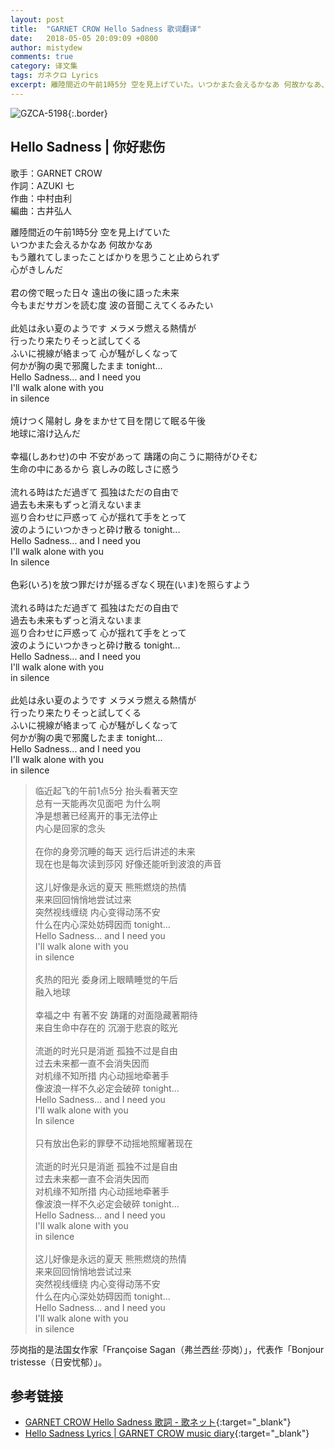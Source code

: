 ```yaml
---
layout: post
title:  "GARNET CROW Hello Sadness 歌词翻译"
date:   2018-05-05 20:09:09 +0800
author: mistydew
comments: true
category: 译文集
tags: ガネクロ Lyrics
excerpt: 離陸間近の午前1時5分 空を見上げていた。いつかまた会えるかなあ 何故かなあ、もう離れてしまったことばかりを思うこと止められず、心がきしんだ。
---
```

![GZCA-5198](https://crowsub.github.io/assets/images/discography/album/GZCA-5198.jpg){:.border}

## Hello Sadness | 你好悲伤

歌手：GARNET CROW<br>
作詞：AZUKI 七<br>
作曲：中村由利<br>
編曲：古井弘人

<div class="lyric-original">
<p>
離陸間近の午前1時5分 空を見上げていた<br>
いつかまた会えるかなあ 何故かなあ<br>
もう離れてしまったことばかりを思うこと止められず<br>
心がきしんだ<br>
<br>
君の傍で眠った日々 遠出の後に語った未来<br>
今もまだサガンを読む度 波の音聞こえてくるみたい<br>
<br>
此処は永い夏のようです メラメラ燃える熱情が<br>
行ったり来たりそっと試してくる<br>
ふいに視線が絡まって 心が騒がしくなって<br>
何かが胸の奥で邪魔したまま tonight...<br>
Hello Sadness... and I need you<br>
I'll walk alone with you<br>
in silence<br>
<br>
焼けつく陽射し 身をまかせて目を閉じて眠る午後<br>
地球に溶け込んだ<br>
<br>
幸福(しあわせ)の中 不安があって 躊躇の向こうに期待がひそむ<br>
生命の中にあるから 哀しみの眩しさに惑う<br>
<br>
流れる時はただ過ぎて 孤独はただの自由で<br>
過去も未来もずっと消えないまま<br>
巡り合わせに戸惑って 心が揺れて手をとって<br>
波のようにいつかきっと砕け散る tonight...<br>
Hello Sadness... and I need you<br>
I'll walk alone with you<br>
In silence<br>
<br>
色彩(いろ)を放つ罪だけが揺るぎなく現在(いま)を照らすよう<br>
<br>
流れる時はただ過ぎて 孤独はただの自由で<br>
過去も未来もずっと消えないまま<br>
巡り合わせに戸惑って 心が揺れて手をとって<br>
波のようにいつかきっと砕け散る tonight...<br>
Hello Sadness... and I need you<br>
I'll walk alone with you<br>
in silence<br>
<br>
此処は永い夏のようです メラメラ燃える熱情が<br>
行ったり来たりそっと試してくる<br>
ふいに視線が絡まって 心が騒がしくなって<br>
何かが胸の奥で邪魔したまま tonight...<br>
Hello Sadness... and I need you<br>
I'll walk alone with you<br>
in silence
</p>
</div>

<div class="lyric-translation">
<blockquote>
临近起飞的午前1点5分 抬头看著天空<br>
总有一天能再次见面吧 为什么啊<br>
净是想著已经离开的事无法停止<br>
内心是回家的念头<br>
<br>
在你的身旁沉睡的每天 远行后讲述的未来<br>
现在也是每次读到莎冈 好像还能听到波浪的声音<br>
<br>
这儿好像是永远的夏天 熊熊燃烧的热情<br>
来来回回悄悄地尝试过来<br>
突然视线缠绕 内心变得动荡不安<br>
什么在内心深处妨碍因而 tonight...<br>
Hello Sadness... and I need you<br>
I'll walk alone with you<br>
in silence<br>
<br>
炙热的阳光 委身闭上眼睛睡觉的午后<br>
融入地球<br>
<br>
幸福之中 有著不安 踌躇的对面隐藏著期待<br>
来自生命中存在的 沉溺于悲哀的眩光<br>
<br>
流逝的时光只是消逝 孤独不过是自由<br>
过去未来都一直不会消失因而<br>
对机缘不知所措 内心动摇地牵著手<br>
像波浪一样不久必定会破碎 tonight...<br>
Hello Sadness... and I need you<br>
I'll walk alone with you<br>
In silence<br>
<br>
只有放出色彩的罪孽不动摇地照耀著现在<br>
<br>
流逝的时光只是消逝 孤独不过是自由<br>
过去未来都一直不会消失因而<br>
对机缘不知所措 内心动摇地牵著手<br>
像波浪一样不久必定会破碎 tonight...<br>
Hello Sadness... and I need you<br>
I'll walk alone with you<br>
in silence<br>
<br>
这儿好像是永远的夏天 熊熊燃烧的热情<br>
来来回回悄悄地尝试过来<br>
突然视线缠绕 内心变得动荡不安<br>
什么在内心深处妨碍因而 tonight...<br>
Hello Sadness... and I need you<br>
I'll walk alone with you<br>
in silence
</blockquote>
</div>

莎岗指的是法国女作家「Françoise Sagan（弗兰西丝·莎岗）」，代表作「Bonjour tristesse（日安忧郁）」。

## 参考链接

* [GARNET CROW Hello Sadness 歌詞 - 歌ネット](https://www.uta-net.com/song/85223){:target="_blank"}
* [Hello Sadness Lyrics \| GARNET CROW music diary](https://crowsub.github.io/lyrics/original/Hello%20Sadness.html){:target="_blank"}
